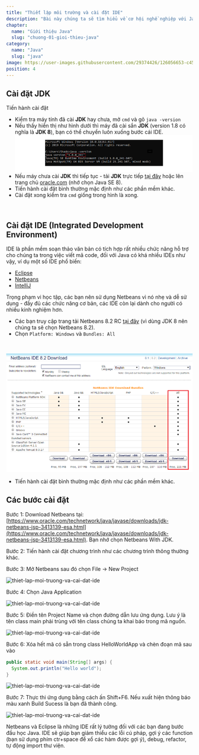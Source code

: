 ```yaml
---
title: "Thiết lập môi trường và cài đặt IDE"
description: "Bài này chúng ta sẽ tìm hiểu về cơ hội nghề nghiệp với Java"
chapter:
  name: "Giới thiệu Java"
  slug: "chuong-01-gioi-thieu-java"
category:
  name: "Java"
  slug: "java"
image: https://user-images.githubusercontent.com/29374426/126056653-c45effaa-d29d-4e4d-857d-845388633329.png
position: 4
---
```


## Cài đặt JDK

Tiến hành cài đặt

- Kiểm tra máy tính đã cài **JDK** hay chưa, mở `cmd` và gõ `java -version`
- Nếu thấy hiển thị như hình dưới thì máy đã cài sắn **JDK** (version 1.8 có nghĩa là **JDK 8**), bạn có thể chuyển luôn xuống bước cái IDE.
  ![](https://github.com/AnestAcademy/Course-Java-Introduce/blob/master/Images/check-jdk.PNG)
- Nếu máy chưa cài **JDK** thì tiếp tục - tải **JDK** trực tiếp [tại đây](https://drive.google.com/file/d/1YT-OeFTLAgpbBt_WGY6_sn9RQz2s1nu8/view?usp=sharing) hoặc lên trang chủ [oracle.com](https://www.oracle.com/java/technologies/javase-downloads.html) (nhớ chọn Java SE 8).
- Tiến hành cài đặt bình thường mặc định như các phần mềm khác.
- Cài đặt xong kiểm tra `cmd` giống trong hình là xong.

<br />

## Cài đặt IDE (Integrated Development Environment)

IDE là phần mềm soạn thảo văn bản có tích hợp rất nhiều chức năng hỗ trợ cho chúng ta trong việc viết mã code, đối với Java có khá nhiều IDEs như vậy, ví dụ một số IDE phổ biến:

- [Eclipse](https://www.eclipse.org/)
- [Netbeans](https://netbeans.org/)
- [IntelliJ](https://www.jetbrains.com/idea/)

Trọng phạm vi học tập, các bạn nên sử dụng Netbeans vì nó nhẹ và dễ sử dụng - đầy đủ các chức năng cơ bản, các IDE còn lại dành cho người có nhiều kinh nghiệm hơn.

- Các bạn truy cập trang tải Netbeans 8.2 RC [tại đây](https://netbeans.org/downloads/8.2/rc/) (vì dùng JDK 8 nên chúng ta sẽ chọn Netbeans 8.2).
- Chọn `Platform: Windows` và `Bundles: All`

<br />

![](https://github.com/AnestAcademy/Course-Java-Introduce/blob/master/Images/netbeans8.2.PNG)

- Tiến hành cài đặt bình thường mặc định như các phần mềm khác.

## Các bước cài đặt

Bước 1: Download Netbeans tại: [https://www.oracle.com/technetwork/java/javase/downloads/jdk-netbeans-jsp-3413139-esa.html](https://www.oracle.com/technetwork/java/javase/downloads/jdk-netbeans-jsp-3413139-esa.html). Bạn nhớ chọn Netbeans With JDK.

Bước 2: Tiến hành cài đặt chương trình như các chương trình thông thường khác.

Bước 3: Mở Netbeans sau đó chọn File -> New Project

![thiet-lap-moi-truong-va-cai-dat-ide](https://user-images.githubusercontent.com/29374426/129512215-3dfa4f02-33ef-4fe6-9d1b-565239693fd9.png)

Bước 4: Chọn Java Application

![thiet-lap-moi-truong-va-cai-dat-ide](https://user-images.githubusercontent.com/29374426/129512231-bb0b611c-a729-412f-8406-4bb55fa18a3c.png)

Bước 5: Điền tên Project Name và chọn đường dẫn lưu ứng dụng. Lưu ý là tên class main phải trùng với tên class chúng ta khai báo trong mã nguồn.

![thiet-lap-moi-truong-va-cai-dat-ide](https://user-images.githubusercontent.com/29374426/129512240-d4f36cd7-46ed-49bf-a987-eed66ac8c1a6.png)

Bước 6: Xóa hết mã có sẵn trong class HelloWorldApp và chèn đoạn mã sau vào

```java
public static void main(String[] args) {
  System.out.println("Hello world");
}
```

![thiet-lap-moi-truong-va-cai-dat-ide](https://user-images.githubusercontent.com/29374426/129512251-96d18e6f-0e93-4ad7-91eb-565495b9d205.png)

Bước 7: Thực thi ứng dụng bằng cách ấn Shift+F6. Nếu xuất hiện thông báo màu xanh Build Sucess là bạn đã thành công.

![thiet-lap-moi-truong-va-cai-dat-ide](https://user-images.githubusercontent.com/29374426/129512259-3d7c67df-fdb1-46a5-bcc4-8c7a00b17107.png)

Netbeans và Eclipse là những IDE rất lý tưởng đối với các bạn đang bước đầu học Java. IDE sẽ giúp bạn giảm thiểu các lỗi cú pháp, gợi ý các function (bạn sử dụng phím ctr+space để xổ các hàm được gợi ý), debug, refactor, tự động import thư viện.
